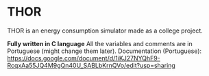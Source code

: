 # THOR
THOR is an energy consumption simulator made as a college project.

**Fully written in C language**
All the variables and comments are in Portuguese (might change them later).
Documentation (Portuguese): https://docs.google.com/document/d/1iKJ27NYQhF9-RcqxAa55JQ4M9gQn40U_SABLbKrnQVo/edit?usp=sharing
